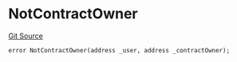 # NotContractOwner
[Git Source](https://github.com/thrackle-io/aquifi-rules-v1/blob/35ec513a185f22e7ba035815b9ced8c0ef1497a9/src/client/token/handler/diamond/HandlerDiamondLib.sol)


```solidity
error NotContractOwner(address _user, address _contractOwner);
```

